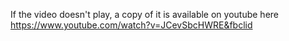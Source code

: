 If the video doesn't play, a copy of it is available on youtube here https://www.youtube.com/watch?v=JCevSbcHWRE&fbclid